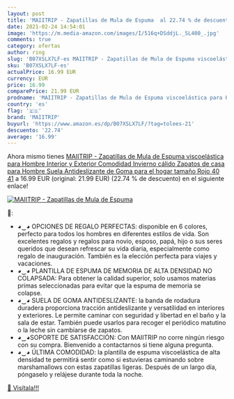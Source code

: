 ```yaml
---
layout: post
title: 'MAIITRIP - Zapatillas de Mula de Espuma  al 22.74 % de descuento'
date: 2021-02-24 14:54:01
image: 'https://m.media-amazon.com/images/I/516q+DSddjL._SL400_.jpg'
comments: true
category: ofertas
author: ring
slug: 'B07XSLX7LF-es MAIITRIP - Zapatillas de Mula de Espuma viscoelástica para...'
sku: 'B07XSLX7LF-es'
actualPrice: 16.99 EUR
currency: EUR
price: 16.99
comparePrice: 21.99 EUR
prodname: 'MAIITRIP - Zapatillas de Mula de Espuma viscoelástica para Hombre Interior y Exterior Comodidad Invierno cálido Zapatos de casa para Hombre Suela Antideslizante de Goma para el hogar tamaño Rojo 40 41'
country: 'es'
flag: '🇪🇸'
brand: 'MAIITRIP'
buyurl: 'https://www.amazon.es/dp/B07XSLX7LF/?tag=tolees-21'
descuento: '22.74'
average: '16.99'
---
```


Ahora mismo tienes [MAIITRIP - Zapatillas de Mula de Espuma viscoelástica para Hombre Interior y Exterior Comodidad Invierno cálido Zapatos de casa para Hombre Suela Antideslizante de Goma para el hogar tamaño Rojo 40 41](https://www.amazon.es/dp/B07XSLX7LF/?tag=tolees-21) a 16.99 EUR (original: 21.99 EUR) (22.74 %  de descuento) en el siguiente enlace!

[![MAIITRIP - Zapatillas de Mula de Espuma ](https://m.media-amazon.com/images/I/516q+DSddjL._SL400_.jpg)](https://www.amazon.es/dp/B07XSLX7LF/?tag=tolees-21)

🔎:

- ◕‿◕ OPCIONES DE REGALO PERFECTAS: disponible en 6 colores, perfecto para todos los hombres en diferentes estilos de vida. Son excelentes regalos y regalos para novio, esposo, papá, hijo o sus seres queridos que desean refrescar su vida diaria, especialmente como regalo de inauguración. También es la elección perfecta para viajes y vacaciones.
- ◕‿◕ PLANTILLA DE ESPUMA DE MEMORIA DE ALTA DENSIDAD NO COLAPSADA: Para obtener la calidad superior, solo usamos materias primas seleccionadas para evitar que la espuma de memoria se colapse.
- ◕‿◕ SUELA DE GOMA ANTIDESLIZANTE: la banda de rodadura duradera proporciona tracción antideslizante y versatilidad en interiores y exteriores. Le permite caminar con seguridad y libertad en el baño y la sala de estar. También puede usarlos para recoger el periódico matutino o la leche sin cambiarse de zapatos.
- ◕‿◕SOPORTE DE SATISFACCIÓN: Con MAIITRIP no corre ningún riesgo con su compra. Bienvenido a contactarnos si tiene alguna pregunta.
- ◕‿◕ ÚLTIMA COMODIDAD: la plantilla de espuma viscoelástica de alta densidad te permitirá sentir como si estuvieras caminando sobre marshamallows con estas zapatillas ligeras. Después de un largo día, póngaselo y relájese durante toda la noche.

[🛒 Visítala!!!](https://www.amazon.es/dp/B07XSLX7LF/?tag=tolees-21)
